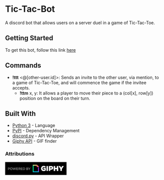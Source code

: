 # Tic-Tac-Bot

A discord bot that allows users on a server duel in a game of Tic-Tac-Toe.

## Getting Started

To get this bot, follow this link [here](https://discord.com/api/oauth2/authorize?client_id=714273310208294994&permissions=67584&scope=bot)

## Commands

* **!ttt** <@[other-user.id]>: Sends an invite to the other user, via mention, to a game of Tic-Tac-Toe, and will commence the game if the invitee accepts.
    * **!ttm** x, y: It allows a player to move their piece to a (col[x], row[y]) position on the board on their turn.

## Built With

* [Python 3](https://docs.python.org/3/) - Language
* [PyPI](https://pypi.org/) - Dependency Management
* [discord.py](https://github.com/Rapptz/discord.py) - API Wrapper
* [Giphy API](https://developers.giphy.com/docs/sdk) - GIF finder

### Attributions

![giphy attribution mark](https://github.com/Esquared722/Tic-Tac-Bot/raw/master/raw-assets/readme/PoweredBy_200px-White_HorizLogo.png)
